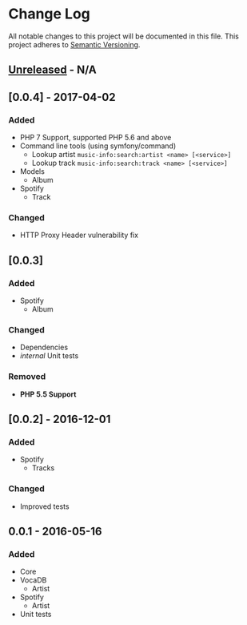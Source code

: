 # Change Log
All notable changes to this project will be documented in this file.
This project adheres to [Semantic Versioning](http://semver.org/).

## [Unreleased] - N/A

## [0.0.4] - 2017-04-02
### Added
- PHP 7 Support, supported PHP 5.6 and above
- Command line tools (using symfony/command)
    - Lookup artist `music-info:search:artist <name> [<service>]`
    - Lookup track `music-info:search:track <name> [<service>]`
- Models
    - Album
- Spotify
    - Track

### Changed
- HTTP Proxy Header vulnerability fix

## [0.0.3]
### Added
- Spotify
    - Album

### Changed
- Dependencies
- _internal_ Unit tests

### Removed
- **PHP 5.5 Support**

## [0.0.2] - 2016-12-01
### Added
- Spotify
	- Tracks

### Changed
- Improved tests

## 0.0.1 - 2016-05-16
### Added
- Core
- VocaDB
	- Artist
- Spotify
	- Artist
- Unit tests

[Unreleased]: https://github.com/PBXg33k/message-pack/compare/v0.0.1...HEAD